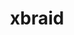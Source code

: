 ---
title: "xbraid"
layout: cache
categories: [package, develop]
meta: {"versions": ["3.1.0"], "compilers": ["gcc@=7.5.0"], "oss": ["ubuntu18.04"], "platforms": ["linux"], "targets": ["x86_64_v3"], "stacks": ["radiuss", "root"], "num_specs": 10, "num_specs_by_stack": {"radiuss": 10, "root": 10}}
spec_details: [{"hash": "7g3jwrsm5ycequ5z5fxk3y2hwduwzslh", "compiler": "gcc@=7.5.0", "versions": ["3.1.0"], "os": "ubuntu18.04", "platform": "linux", "target": "x86_64_v3", "variants": ["build_system=makefile"], "stacks": ["radiuss", "root"], "size": "-", "tarball": "https://binaries.spack.io/develop/build_cache/linux-ubuntu18.04-x86_64_v3/gcc-7.5.0/xbraid-3.1.0/linux-ubuntu18.04-x86_64_v3-gcc-7.5.0-xbraid-3.1.0-7g3jwrsm5ycequ5z5fxk3y2hwduwzslh.spack"}, {"hash": "b7wzfpfa7beqfb5r4enwfwduhrav72ak", "compiler": "gcc@=7.5.0", "versions": ["3.1.0"], "os": "ubuntu18.04", "platform": "linux", "target": "x86_64_v3", "variants": ["build_system=makefile"], "stacks": ["radiuss", "root"], "size": "-", "tarball": "https://binaries.spack.io/develop/build_cache/linux-ubuntu18.04-x86_64_v3/gcc-7.5.0/xbraid-3.1.0/linux-ubuntu18.04-x86_64_v3-gcc-7.5.0-xbraid-3.1.0-b7wzfpfa7beqfb5r4enwfwduhrav72ak.spack"}, {"hash": "jmqopbndhgpvvwbsxtqmyil3adiqvngh", "compiler": "gcc@=7.5.0", "versions": ["3.1.0"], "os": "ubuntu18.04", "platform": "linux", "target": "x86_64_v3", "variants": ["build_system=makefile"], "stacks": ["radiuss", "root"], "size": "-", "tarball": "https://binaries.spack.io/develop/build_cache/linux-ubuntu18.04-x86_64_v3/gcc-7.5.0/xbraid-3.1.0/linux-ubuntu18.04-x86_64_v3-gcc-7.5.0-xbraid-3.1.0-jmqopbndhgpvvwbsxtqmyil3adiqvngh.spack"}, {"hash": "hgenute6x47kbg3xvhmlfjfrp3faob7a", "compiler": "gcc@=7.5.0", "versions": ["3.1.0"], "os": "ubuntu18.04", "platform": "linux", "target": "x86_64_v3", "variants": ["build_system=makefile"], "stacks": ["radiuss", "root"], "size": "-", "tarball": "https://binaries.spack.io/develop/build_cache/linux-ubuntu18.04-x86_64_v3/gcc-7.5.0/xbraid-3.1.0/linux-ubuntu18.04-x86_64_v3-gcc-7.5.0-xbraid-3.1.0-hgenute6x47kbg3xvhmlfjfrp3faob7a.spack"}, {"hash": "e5jnxnilkqv4xvtklzlqqckd5c2ikssi", "compiler": "gcc@=7.5.0", "versions": ["3.1.0"], "os": "ubuntu18.04", "platform": "linux", "target": "x86_64_v3", "variants": ["build_system=makefile"], "stacks": ["radiuss", "root"], "size": "-", "tarball": "https://binaries.spack.io/develop/build_cache/linux-ubuntu18.04-x86_64_v3/gcc-7.5.0/xbraid-3.1.0/linux-ubuntu18.04-x86_64_v3-gcc-7.5.0-xbraid-3.1.0-e5jnxnilkqv4xvtklzlqqckd5c2ikssi.spack"}, {"hash": "4wtduxzd6ommqy3ve7aclvt24gmmzvts", "compiler": "gcc@=7.5.0", "versions": ["3.1.0"], "os": "ubuntu18.04", "platform": "linux", "target": "x86_64_v3", "variants": ["build_system=makefile"], "stacks": ["radiuss", "root"], "size": "-", "tarball": "https://binaries.spack.io/develop/build_cache/linux-ubuntu18.04-x86_64_v3/gcc-7.5.0/xbraid-3.1.0/linux-ubuntu18.04-x86_64_v3-gcc-7.5.0-xbraid-3.1.0-4wtduxzd6ommqy3ve7aclvt24gmmzvts.spack"}, {"hash": "lnypnhg6k4tc56t4tpkcmcynrji5yi7g", "compiler": "gcc@=7.5.0", "versions": ["3.1.0"], "os": "ubuntu18.04", "platform": "linux", "target": "x86_64_v3", "variants": ["build_system=makefile"], "stacks": ["radiuss", "root"], "size": "-", "tarball": "https://binaries.spack.io/develop/build_cache/linux-ubuntu18.04-x86_64_v3/gcc-7.5.0/xbraid-3.1.0/linux-ubuntu18.04-x86_64_v3-gcc-7.5.0-xbraid-3.1.0-lnypnhg6k4tc56t4tpkcmcynrji5yi7g.spack"}, {"hash": "iwewd7sxy5lra7w4pzsev3eh5xy2sqei", "compiler": "gcc@=7.5.0", "versions": ["3.1.0"], "os": "ubuntu18.04", "platform": "linux", "target": "x86_64_v3", "variants": ["build_system=makefile"], "stacks": ["radiuss", "root"], "size": "-", "tarball": "https://binaries.spack.io/develop/build_cache/linux-ubuntu18.04-x86_64_v3/gcc-7.5.0/xbraid-3.1.0/linux-ubuntu18.04-x86_64_v3-gcc-7.5.0-xbraid-3.1.0-iwewd7sxy5lra7w4pzsev3eh5xy2sqei.spack"}, {"hash": "pfjawd5d4c7jegoopxlhxl3txi76q7zl", "compiler": "gcc@=7.5.0", "versions": ["3.1.0"], "os": "ubuntu18.04", "platform": "linux", "target": "x86_64_v3", "variants": ["build_system=makefile"], "stacks": ["radiuss", "root"], "size": "-", "tarball": "https://binaries.spack.io/develop/build_cache/linux-ubuntu18.04-x86_64_v3/gcc-7.5.0/xbraid-3.1.0/linux-ubuntu18.04-x86_64_v3-gcc-7.5.0-xbraid-3.1.0-pfjawd5d4c7jegoopxlhxl3txi76q7zl.spack"}, {"hash": "wnlf7utk6oxg7mvbpmwp2uzln6ipdutf", "compiler": "gcc@=7.5.0", "versions": ["3.1.0"], "os": "ubuntu18.04", "platform": "linux", "target": "x86_64_v3", "variants": ["build_system=makefile"], "stacks": ["radiuss", "root"], "size": "-", "tarball": "https://binaries.spack.io/develop/build_cache/linux-ubuntu18.04-x86_64_v3/gcc-7.5.0/xbraid-3.1.0/linux-ubuntu18.04-x86_64_v3-gcc-7.5.0-xbraid-3.1.0-wnlf7utk6oxg7mvbpmwp2uzln6ipdutf.spack"}]
---